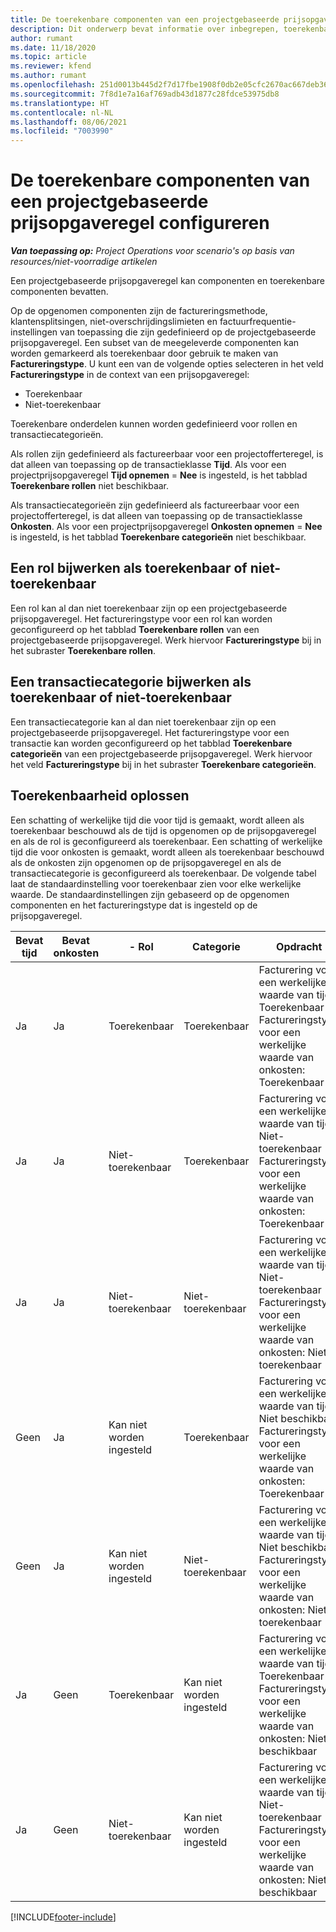 ```yaml
---
title: De toerekenbare componenten van een projectgebaseerde prijsopgaveregel configureren
description: Dit onderwerp bevat informatie over inbegrepen, toerekenbare en niet-toerekenbare componenten op projectgebaseerde prijsopgaveregels.
author: rumant
ms.date: 11/18/2020
ms.topic: article
ms.reviewer: kfend
ms.author: rumant
ms.openlocfilehash: 251d0013b445d2f7d17fbe1908f0db2e05cfc2670ac667deb363c98f608a2aef
ms.sourcegitcommit: 7f8d1e7a16af769adb43d1877c28fdce53975db8
ms.translationtype: HT
ms.contentlocale: nl-NL
ms.lasthandoff: 08/06/2021
ms.locfileid: "7003990"
---
```

# <a name="configure-the-chargeable-components-of-a-project-based-quote-line"></a>De toerekenbare componenten van een projectgebaseerde prijsopgaveregel configureren

_**Van toepassing op:** Project Operations voor scenario's op basis van resources/niet-voorradige artikelen_

Een projectgebaseerde prijsopgaveregel kan componenten en toerekenbare componenten bevatten.

Op de opgenomen componenten zijn de factureringsmethode, klantensplitsingen, niet-overschrijdingslimieten en factuurfrequentie-instellingen van toepassing die zijn gedefinieerd op de projectgebaseerde prijsopgaveregel.
Een subset van de meegeleverde componenten kan worden gemarkeerd als toerekenbaar door gebruik te maken van **Factureringstype**. U kunt een van de volgende opties selecteren in het veld **Factureringstype** in de context van een prijsopgaveregel:

   - Toerekenbaar
   - Niet-toerekenbaar

Toerekenbare onderdelen kunnen worden gedefinieerd voor rollen en transactiecategorieën.

Als rollen zijn gedefinieerd als factureerbaar voor een projectofferteregel, is dat alleen van toepassing op de transactieklasse **Tijd**. Als voor een projectprijsopgaveregel **Tijd opnemen** = **Nee** is ingesteld, is het tabblad **Toerekenbare rollen** niet beschikbaar.

Als transactiecategorieën zijn gedefinieerd als factureerbaar voor een projectofferteregel, is dat alleen van toepassing op de transactieklasse **Onkosten**. Als voor een projectprijsopgaveregel **Onkosten opnemen** = **Nee** is ingesteld, is het tabblad **Toerekenbare categorieën** niet beschikbaar.

## <a name="update-a-role-to-be-chargeable-or-non-chargeable"></a>Een rol bijwerken als toerekenbaar of niet-toerekenbaar
Een rol kan al dan niet toerekenbaar zijn op een projectgebaseerde prijsopgaveregel. Het factureringstype voor een rol kan worden geconfigureerd op het tabblad **Toerekenbare rollen** van een projectgebaseerde prijsopgaveregel. Werk hiervoor **Factureringstype** bij in het subraster **Toerekenbare rollen**. 

## <a name="update-a-transaction-category-to-be-chargeable-or-non-chargeable"></a>Een transactiecategorie bijwerken als toerekenbaar of niet-toerekenbaar
Een transactiecategorie kan al dan niet toerekenbaar zijn op een projectgebaseerde prijsopgaveregel. Het factureringstype voor een transactie kan worden geconfigureerd op het tabblad **Toerekenbare categorieën** van een projectgebaseerde prijsopgaveregel. Werk hiervoor het veld **Factureringstype** bij in het subraster **Toerekenbare categorieën**. 

## <a name="resolve-chargeability"></a>Toerekenbaarheid oplossen

Een schatting of werkelijke tijd die voor tijd is gemaakt, wordt alleen als toerekenbaar beschouwd als de tijd is opgenomen op de prijsopgaveregel en als de rol is geconfigureerd als toerekenbaar.
Een schatting of werkelijke tijd die voor onkosten is gemaakt, wordt alleen als toerekenbaar beschouwd als de onkosten zijn opgenomen op de prijsopgaveregel en als de transactiecategorie is geconfigureerd als toerekenbaar. De volgende tabel laat de standaardinstelling voor toerekenbaar zien voor elke werkelijke waarde. De standaardinstellingen zijn gebaseerd op de opgenomen componenten en het factureringstype dat is ingesteld op de prijsopgaveregel.

| Bevat tijd | Bevat onkosten | - Rol | Categorie | Opdracht |
| --- | --- | --- | --- | --- |
| Ja | Ja | Toerekenbaar | Toerekenbaar | Facturering voor een werkelijke waarde van tijd: Toerekenbaar </br>Factureringstype voor een werkelijke waarde van onkosten: Toerekenbaar |
| Ja | Ja | Niet-toerekenbaar | Toerekenbaar | Facturering voor een werkelijke waarde van tijd: Niet-toerekenbaar </br>Factureringstype voor een werkelijke waarde van onkosten: Toerekenbaar |
| Ja | Ja | Niet-toerekenbaar | Niet-toerekenbaar | Facturering voor een werkelijke waarde van tijd: Niet-toerekenbaar </br>Factureringstype voor een werkelijke waarde van onkosten: Niet-toerekenbaar |
| Geen | Ja | Kan niet worden ingesteld | Toerekenbaar | Facturering voor een werkelijke waarde van tijd: Niet beschikbaar </br>Factureringstype voor een werkelijke waarde van onkosten: Toerekenbaar |
| Geen | Ja | Kan niet worden ingesteld | Niet-toerekenbaar | Facturering voor een werkelijke waarde van tijd: Niet beschikbaar </br>Factureringstype voor een werkelijke waarde van onkosten: Niet-toerekenbaar |
| Ja | Geen | Toerekenbaar | Kan niet worden ingesteld | Facturering voor een werkelijke waarde van tijd: Toerekenbaar </br>Factureringstype voor een werkelijke waarde van onkosten: Niet beschikbaar |
| Ja | Geen | Niet-toerekenbaar | Kan niet worden ingesteld | Facturering voor een werkelijke waarde van tijd: Niet-toerekenbaar </br> Factureringstype voor een werkelijke waarde van onkosten: Niet beschikbaar |


[!INCLUDE[footer-include](../includes/footer-banner.md)]